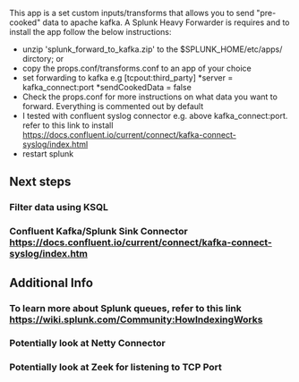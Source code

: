 This app is a set custom inputs/transforms that allows you to send "pre-cooked" data to apache kafka. A Splunk Heavy Forwarder is requires and to install the app follow the below instructions:
* unzip 'splunk_forward_to_kafka.zip' to the $SPLUNK_HOME/etc/apps/ dirctory; or
* copy the props.conf/transforms.conf to an app of your choice
* set forwarding to kafka e.g
  [tcpout:third_party]
  *server = kafka_connect:port
  *sendCookedData = false
* Check the props.conf for more instructions on what data you want to forward. Everything is commented out by default
* I tested with confluent syslog connector e.g. above kafka_connect:port. refer to this link to install https://docs.confluent.io/current/connect/kafka-connect-syslog/index.html
* restart splunk

## Next steps
### Filter data using KSQL
### Confluent Kafka/Splunk Sink Connector https://docs.confluent.io/current/connect/kafka-connect-syslog/index.htm


## Additional Info
### To learn more about Splunk queues, refer to this link https://wiki.splunk.com/Community:HowIndexingWorks
### Potentially look at Netty Connector
### Potentially look at Zeek for listening to TCP Port
